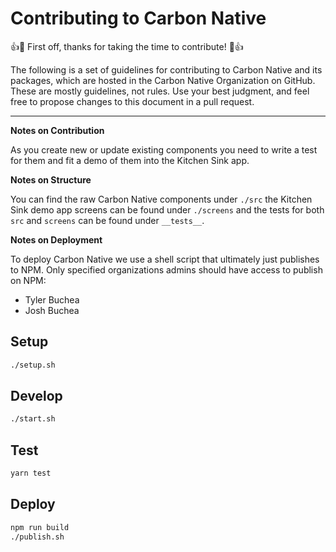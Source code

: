 # Contributing to Carbon Native

👍🎉 First off, thanks for taking the time to contribute! 🎉👍

The following is a set of guidelines for contributing to Carbon Native and its packages, which are hosted in the Carbon Native Organization on GitHub. These are mostly guidelines, not rules. Use your best judgment, and feel free to propose changes to this document in a pull request.

---

**Notes on Contribution**

As you create new or update existing components you need to write a test for them and fit a demo of them into the Kitchen Sink app.

**Notes on Structure**

You can find the raw Carbon Native components under `./src` the Kitchen Sink demo app screens can be found under `./screens` and the tests for both `src` and `screens` can be found under `__tests__`.

**Notes on Deployment**

To deploy Carbon Native we use a shell script that ultimately just publishes to NPM. Only specified organizations admins should have access to publish on NPM:
- Tyler Buchea
- Josh Buchea

## Setup

```bash
./setup.sh
```

## Develop

```bash
./start.sh
```

## Test

```bash
yarn test
```

## Deploy

```bash
npm run build
./publish.sh
```